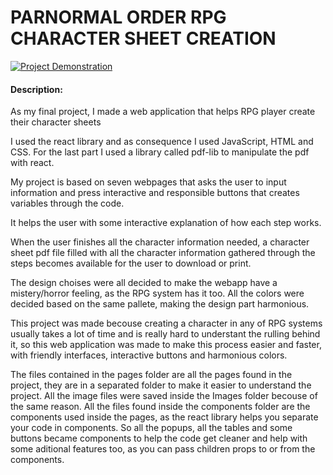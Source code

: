 # PARNORMAL ORDER RPG CHARACTER SHEET CREATION
[![Project Demonstration](https://img.youtube.com/vi/3u332-Bs_JE/0.jpg)](https://www.youtube.com/watch?v=3u332-Bs_JE)

#### Description:
As my final project, I made a web application that helps RPG player create their character sheets

I used the react library and as consequence I used JavaScript, HTML and CSS. For the last part I used a library called pdf-lib to manipulate the pdf with react.

My project is based on seven webpages that asks the user to input information and press interactive and responsible buttons that creates variables through the code.

It helps the user with some interactive explanation of how each step works.

When the user finishes all the character information needed, a character sheet pdf file filled with all the character information gathered through the steps becomes available for the user to download or print. 

The design choises were all decided to make the webapp have a mistery/horror feeling, as the RPG system has it too. All the colors were decided based on the same pallete, making the design part harmonious.

This project was made becouse creating a character in any of RPG systems usually takes a lot of time and is really hard to understant the rulling behind it, so this web application was made to make this process easier and faster, with friendly interfaces, interactive buttons and harmonious colors.

The files contained in the pages folder are all the pages found in the project, they are in a separated folder to make it easier to understand the project. All the image files were saved inside the Images folder becouse of the same reason. All the files found inside the components folder are the components used inside the pages, as the react library helps you separate your code in components. So all the popups, all the tables and some buttons became components to help the code get cleaner and help with some aditional features too, as you can pass children props to or from the components.

